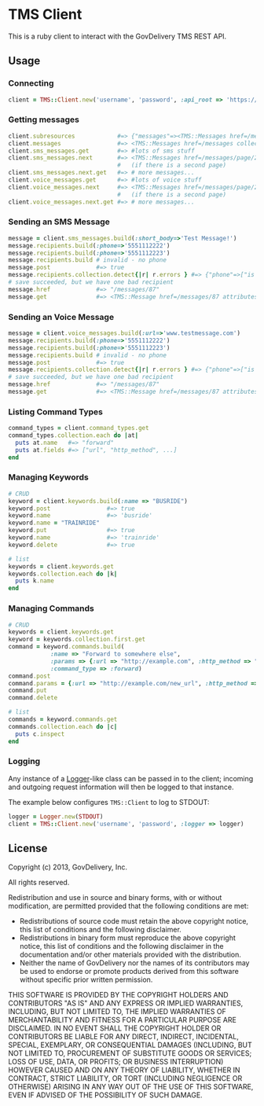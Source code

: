 TMS Client 
===========
This is a ruby client to interact with the GovDelivery TMS REST API.


Usage 
-----
### Connecting

``` ruby
client = TMS::Client.new('username', 'password', :api_root => 'https://tms.govdelivery.com')

```

### Getting messages

``` ruby
client.subresources            #=> {"messages"=><TMS::Messages href=/messages collection=[]>}
client.messages                #=> <TMS::Messages href=/messages collection=[]>
client.sms_messages.get        #=> #lots of sms stuff
client.sms_messages.next       #=> <TMS::Messages href=/messages/page/2 collection=[]> 
                               #   (if there is a second page)
client.sms_messages.next.get   #=> # more messages...
client.voice_messages.get      #=> #lots of voice stuff
client.voice_messages.next     #=> <TMS::Messages href=/messages/page/2 collection=[]> 
                               #   (if there is a second page)
client.voice_messages.next.get #=> # more messages...
```


### Sending an SMS Message

``` ruby
message = client.sms_messages.build(:short_body=>'Test Message!')
message.recipients.build(:phone=>'5551112222')
message.recipients.build(:phone=>'5551112223')
message.recipients.build # invalid - no phone
message.post             #=> true
message.recipients.collection.detect{|r| r.errors } #=> {"phone"=>["is not a number"]}
# save succeeded, but we have one bad recipient
message.href             #=> "/messages/87"
message.get              #=> <TMS::Message href=/messages/87 attributes={...}>
```

### Sending an Voice Message

``` ruby
message = client.voice_messages.build(:url=>'www.testmessage.com')
message.recipients.build(:phone=>'5551112222')
message.recipients.build(:phone=>'5551112223')
message.recipients.build # invalid - no phone
message.post             #=> true
message.recipients.collection.detect{|r| r.errors } #=> {"phone"=>["is not a number"]}
# save succeeded, but we have one bad recipient
message.href             #=> "/messages/87"
message.get              #=> <TMS::Message href=/messages/87 attributes={...}>
```

### Listing Command Types

``` ruby 
command_types = client.command_types.get
command_types.collection.each do |at|
  puts at.name   #=> "forward"
  puts at.fields #=> ["url", "http_method", ...]
end
````

### Managing Keywords

``` ruby 
# CRUD
keyword = client.keywords.build(:name => "BUSRIDE")
keyword.post                #=> true
keyword.name                #=> 'busride'
keyword.name = "TRAINRIDE"
keyword.put                 #=> true
keyword.name                #=> 'trainride'
keyword.delete              #=> true

# list
keywords = client.keywords.get
keywords.collection.each do |k|
  puts k.name
end
```

### Managing Commands

```ruby
# CRUD
keywords = client.keywords.get
keyword = keywords.collection.first.get
command = keyword.commands.build(
            :name => "Forward to somewhere else", 
            :params => {:url => "http://example.com", :http_method => "get"}, 
            :command_type => :forward)
command.post
command.params = {:url => "http://example.com/new_url", :http_method => "post"}
command.put
command.delete

# list
commands = keyword.commands.get
commands.collection.each do |c|
  puts c.inspect
end
```


### Logging
Any instance of a [Logger](http://www.ruby-doc.org/stdlib-1.9.3/libdoc/logger/rdoc/Logger.html "Ruby Logger")-like class can be passed in to the client; incoming and outgoing
request information will then be logged to that instance. 

The example below configures `TMS::Client` to log to STDOUT:

``` ruby
logger = Logger.new(STDOUT)
client = TMS::Client.new('username', 'password', :logger => logger)

```

License
-------
Copyright (c) 2013, GovDelivery, Inc.

All rights reserved.

Redistribution and use in source and binary forms, with or without modification, are permitted provided that the following conditions are met:
* Redistributions of source code must retain the above copyright notice, this list of conditions and the following disclaimer.
* Redistributions in binary form must reproduce the above copyright notice, this list of conditions and the following disclaimer in the documentation and/or other materials provided with the distribution.
* Neither the name of GovDelivery nor the names of its contributors may be used to endorse or promote products derived from this software without specific prior written permission.

THIS SOFTWARE IS PROVIDED BY THE COPYRIGHT HOLDERS AND CONTRIBUTORS "AS IS" AND ANY EXPRESS OR IMPLIED WARRANTIES, INCLUDING, BUT NOT LIMITED TO, THE IMPLIED WARRANTIES OF MERCHANTABILITY AND FITNESS FOR A PARTICULAR PURPOSE ARE DISCLAIMED. IN NO EVENT SHALL THE COPYRIGHT HOLDER OR CONTRIBUTORS BE LIABLE FOR ANY DIRECT, INDIRECT, INCIDENTAL, SPECIAL, EXEMPLARY, OR CONSEQUENTIAL DAMAGES (INCLUDING, BUT NOT LIMITED TO, PROCUREMENT OF SUBSTITUTE GOODS OR SERVICES; LOSS OF USE, DATA, OR PROFITS; OR BUSINESS INTERRUPTION) HOWEVER CAUSED AND ON ANY THEORY OF LIABILITY, WHETHER IN CONTRACT, STRICT LIABILITY, OR TORT (INCLUDING NEGLIGENCE OR OTHERWISE) ARISING IN ANY WAY OUT OF THE USE OF THIS SOFTWARE, EVEN IF ADVISED OF THE POSSIBILITY OF SUCH DAMAGE.
